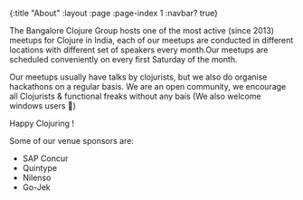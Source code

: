 {:title "About"
 :layout :page
 :page-index 1
 :navbar? true}

The Bangalore Clojure Group hosts one of the most active (since 2013) meetups for Clojure in India, each of our meetups are conducted in different locations with different set of speakers every month.Our meetups are scheduled conveniently on every first Saturday of the month.

Our meetups usually have talks by clojurists, but we also do organise hackathons on a regular basis. We are an open community, we encourage all Clojurists & functional freaks without any bais (We also welcome windows users 🙂)

Happy Clojuring !

Some of our venue sponsors are:

- SAP Concur
- Quintype
- Nilenso
- Go-Jek
